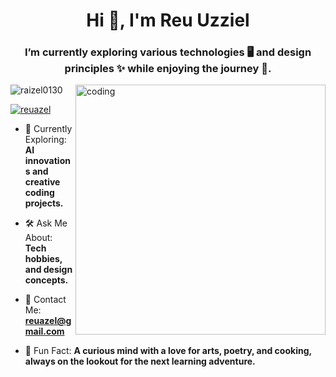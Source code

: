 <h1 align="center">Hi 👋, I'm Reu Uzziel</h1>
<h3 align="center"> I’m currently exploring various technologies 🖥️ and design principles ✨ while enjoying the journey 🌟. </h3>

<img align="right" alt="coding" width="400" src="https://img.wattpad.com/307e4162f76b2ec8cebee1b6ba42cda7df59df6f/68747470733a2f2f73332e616d617a6f6e6177732e636f6d2f776174747061642d6d656469612d736572766963652f53746f7279496d6167652f4f6952487475452d6666626734673d3d2d3331353832363034392e313437376662343037366463346639363332333237323939353433332e676966">




<p align="left"> <img src="https://komarev.com/ghpvc/?username=raizel0130&label=Profile%20views&color=0e75b6&style=flat" alt="raizel0130" /> </p>

<p align="left"> <a href="https://www.facebook.com/profile.php?id=100016802287424" target="blank"><img src="https://img.shields.io/twitter/follow/ReuAzel?logo=twitter&style=for-the-badge" alt="reuazel" /></a> </p>

- 🌟 Currently Exploring: **AI innovations and creative coding projects.**
  
- 🛠️ Ask Me About: **Tech hobbies, and design concepts.**
  
- 📧 Contact Me: **reuazel@gmail.com**
  
- 🎉 Fun Fact: **A curious mind with a love for arts, poetry, and cooking, always on the lookout for the next learning adventure.**
